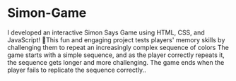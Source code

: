 # Simon-Game
I developed an interactive Simon Says Game using HTML, CSS, and JavaScript! 🧠This fun and engaging project tests players' memory skills by challenging them to repeat an increasingly complex sequence of colors
 The game starts with a simple sequence, and as the player correctly repeats it, the sequence gets longer and more challenging. The game ends when the player fails to replicate the sequence correctly..

